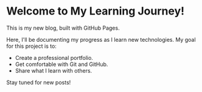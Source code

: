# Welcome to My Learning Journey!

This is my new blog, built with GitHub Pages.

Here, I'll be documenting my progress as I learn new technologies. My goal for this project is to:

* Create a professional portfolio.
* Get comfortable with Git and GitHub.
* Share what I learn with others.

Stay tuned for new posts!

